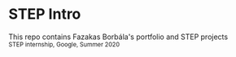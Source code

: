 # STEP Intro

This repo contains Fazakas Borbála's portfolio and STEP projects  
<sub>STEP internship, Google, Summer 2020</sub>